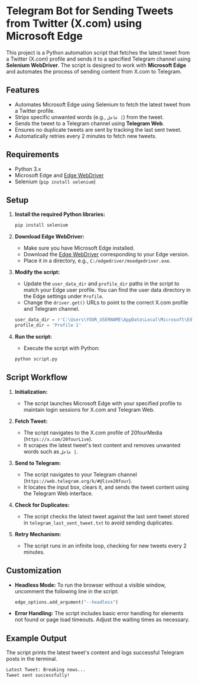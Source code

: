 # Telegram Bot for Sending Tweets from Twitter (X.com) using Microsoft Edge

This project is a Python automation script that fetches the latest tweet from a Twitter (X.com) profile and sends it to a specified Telegram channel using **Selenium WebDriver**. The script is designed to work with **Microsoft Edge** and automates the process of sending content from X.com to Telegram.

## Features

- Automates Microsoft Edge using Selenium to fetch the latest tweet from a Twitter profile.
- Strips specific unwanted words (e.g., `عاجل |`) from the tweet.
- Sends the tweet to a Telegram channel using **Telegram Web**.
- Ensures no duplicate tweets are sent by tracking the last sent tweet.
- Automatically retries every 2 minutes to fetch new tweets.

## Requirements

- Python 3.x
- Microsoft Edge and [Edge WebDriver](https://developer.microsoft.com/en-us/microsoft-edge/tools/webdriver/)
- Selenium (`pip install selenium`)

## Setup

1. **Install the required Python libraries:**
    ```bash
    pip install selenium
    ```

2. **Download Edge WebDriver:**
    - Make sure you have Microsoft Edge installed.
    - Download the [Edge WebDriver](https://developer.microsoft.com/en-us/microsoft-edge/tools/webdriver/) corresponding to your Edge version.
    - Place it in a directory, e.g., `C:/edgedriver/msedgedriver.exe`.

3. **Modify the script:**
    - Update the `user_data_dir` and `profile_dir` paths in the script to match your Edge user profile. You can find the user data directory in the Edge settings under `Profile`.
    - Change the `driver.get()` URLs to point to the correct X.com profile and Telegram channel.

    ```python
    user_data_dir = r'C:\Users\YOUR_USERNAME\AppData\Local\Microsoft\Edge\User Data'
    profile_dir = 'Profile 1'
    ```

4. **Run the script:**
    - Execute the script with Python:
    ```bash
    python script.py
    ```

## Script Workflow

1. **Initialization:**
    - The script launches Microsoft Edge with your specified profile to maintain login sessions for X.com and Telegram Web.
    
2. **Fetch Tweet:**
    - The script navigates to the X.com profile of 20fourMedia (`https://x.com/20fourLive`).
    - It scrapes the latest tweet's text content and removes unwanted words such as `عاجل |`.

3. **Send to Telegram:**
    - The script navigates to your Telegram channel (`https://web.telegram.org/k/#@live20four`).
    - It locates the input box, clears it, and sends the tweet content using the Telegram Web interface.
    
4. **Check for Duplicates:**
    - The script checks the latest tweet against the last sent tweet stored in `telegram_last_sent_tweet.txt` to avoid sending duplicates.

5. **Retry Mechanism:**
    - The script runs in an infinite loop, checking for new tweets every 2 minutes.

## Customization

- **Headless Mode:** To run the browser without a visible window, uncomment the following line in the script:
    ```python
    edge_options.add_argument("--headless")
    ```

- **Error Handling:** The script includes basic error handling for elements not found or page load timeouts. Adjust the waiting times as necessary.

## Example Output

The script prints the latest tweet's content and logs successful Telegram posts in the terminal.

```bash
Latest Tweet: Breaking news...
Tweet sent successfully!
